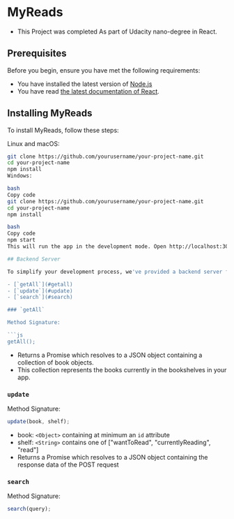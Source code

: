 # MyReads

- This Project was completed As part of Udacity nano-degree in React.

## Prerequisites

Before you begin, ensure you have met the following requirements:

- You have installed the latest version of [Node.js](https://nodejs.org/)
- You have read [the latest documentation of React](https://reactjs.org/docs/getting-started.html).

## Installing MyReads

To install MyReads, follow these steps:

Linux and macOS:

````bash
git clone https://github.com/yourusername/your-project-name.git
cd your-project-name
npm install
Windows:

bash
Copy code
git clone https://github.com/yourusername/your-project-name.git
cd your-project-name
npm install

bash
Copy code
npm start
This will run the app in the development mode. Open http://localhost:3000 to view it in your browser.

## Backend Server

To simplify your development process, we've provided a backend server for you to develop against. The provided file [`BooksAPI.js`](src/BooksAPI.js) contains the methods you will need to perform necessary operations on the backend:

- [`getAll`](#getall)
- [`update`](#update)
- [`search`](#search)

### `getAll`

Method Signature:

```js
getAll();
````

- Returns a Promise which resolves to a JSON object containing a collection of book objects.
- This collection represents the books currently in the bookshelves in your app.

### `update`

Method Signature:

```js
update(book, shelf);
```

- book: `<Object>` containing at minimum an `id` attribute
- shelf: `<String>` contains one of ["wantToRead", "currentlyReading", "read"]
- Returns a Promise which resolves to a JSON object containing the response data of the POST request

### `search`

Method Signature:

```js
search(query);
```
